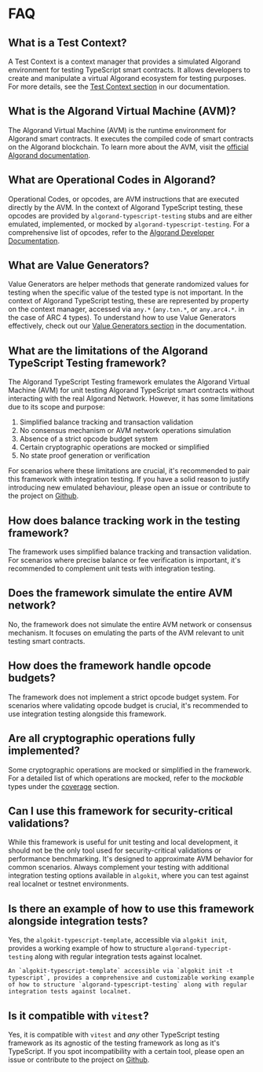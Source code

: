 # FAQ

## What is a Test Context?

A Test Context is a context manager that provides a simulated Algorand environment for testing TypeScript smart contracts. It allows developers to create and manipulate a virtual Algorand ecosystem for testing purposes. For more details, see the [Test Context section](testing-guide/concepts.md#test-context) in our documentation.

## What is the Algorand Virtual Machine (AVM)?

The Algorand Virtual Machine (AVM) is the runtime environment for Algorand smart contracts. It executes the compiled code of smart contracts on the Algorand blockchain. To learn more about the AVM, visit the [official Algorand documentation](https://developer.algorand.org/docs/get-details/dapps/avm/).

## What are Operational Codes in Algorand?

Operational Codes, or opcodes, are AVM instructions that are executed directly by the AVM. In the context of Algorand TypeScript testing, these opcodes are provided by `algorand-typescript-testing` stubs and are either emulated, implemented, or mocked by `algorand-typescript-testing`. For a comprehensive list of opcodes, refer to the [Algorand Developer Documentation](https://developer.algorand.org/docs/get-details/dapps/avm/teal/opcodes/?from_query=OPcodes#template-modal-overlay).

## What are Value Generators?

Value Generators are helper methods that generate randomized values for testing when the specific value of the tested type is not important. In the context of Algorand TypeScript testing, these are represented by property on the context manager, accessed via `any.*` (`any.txn.*`, or `any.arc4.*`. in the case of ARC 4 types). To understand how to use Value Generators effectively, check out our [Value Generators section](testing-guide/concepts.md#value-generators) in the documentation.

## What are the limitations of the Algorand TypeScript Testing framework?

The Algorand TypeScript Testing framework emulates the Algorand Virtual Machine (AVM) for unit testing Algorand TypeScript smart contracts without interacting with the real Algorand Network. However, it has some limitations due to its scope and purpose:

1. Simplified balance tracking and transaction validation
2. No consensus mechanism or AVM network operations simulation
3. Absence of a strict opcode budget system
4. Certain cryptographic operations are mocked or simplified
5. No state proof generation or verification

For scenarios where these limitations are crucial, it's recommended to pair this framework with integration testing. If you have a solid reason to justify introducing new emulated behaviour, please open an issue or contribute to the project on [Github](https://github.com/algorandfoundation/algorand-typescript-testing).

## How does balance tracking work in the testing framework?

The framework uses simplified balance tracking and transaction validation. For scenarios where precise balance or fee verification is important, it's recommended to complement unit tests with integration testing.

## Does the framework simulate the entire AVM network?

No, the framework does not simulate the entire AVM network or consensus mechanism. It focuses on emulating the parts of the AVM relevant to unit testing smart contracts.

## How does the framework handle opcode budgets?

The framework does not implement a strict opcode budget system. For scenarios where validating opcode budget is crucial, it's recommended to use integration testing alongside this framework.

## Are all cryptographic operations fully implemented?

Some cryptographic operations are mocked or simplified in the framework. For a detailed list of which operations are mocked, refer to the _mockable_ types under the [coverage](./coverage.md) section.

## Can I use this framework for security-critical validations?

While this framework is useful for unit testing and local development, it should not be the only tool used for security-critical validations or performance benchmarking. It's designed to approximate AVM behavior for common scenarios. Always complement your testing with additional integration testing options available in `algokit`, where you can test against real localnet or testnet environments.

## Is there an example of how to use this framework alongside integration tests?

Yes, the `algokit-typescript-template`, accessible via `algokit init`, provides a working example of how to structure `algorand-typecript-testing` along with regular integration tests against localnet.

```{hint}
An `algokit-typescript-template` accessible via `algokit init -t typescript`, provides a comprehensive and customizable working example of how to structure `algorand-typescript-testing` along with regular integration tests against localnet.
```

## Is it compatible with `vitest`?

Yes, it is compatible with `vitest` and _any_ other TypeScript testing framework as its agnostic of the testing framework as long as it's TypeScript. If you spot incompatibility with a certain tool, please open an issue or contribute to the project on [Github](https://github.com/algorandfoundation/algorand-typescript-testing).
